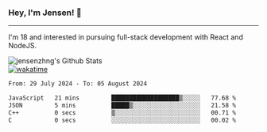 ### Hey, I'm Jensen! 👋

---

I'm 18 and interested in pursuing full-stack development with React and NodeJS.

![jensenzhng's Github Stats](https://github-readme-stats.vercel.app/api?username=jensenzhng&theme=dark&show_icons=true&count_private=true)
<br />
[![wakatime](https://wakatime.com/badge/user/cbfc263d-3611-4e36-8278-8fad45fe3f62.svg)](https://wakatime.com/@cbfc263d-3611-4e36-8278-8fad45fe3f62)

<!--START_SECTION:waka-->

```txt
From: 29 July 2024 - To: 05 August 2024

JavaScript   21 mins         ███████████████████▒░░░░░   77.68 %
JSON         5 mins          █████▒░░░░░░░░░░░░░░░░░░░   21.58 %
C++          0 secs          ▒░░░░░░░░░░░░░░░░░░░░░░░░   00.71 %
C            0 secs          ░░░░░░░░░░░░░░░░░░░░░░░░░   00.02 %
```

<!--END_SECTION:waka-->
